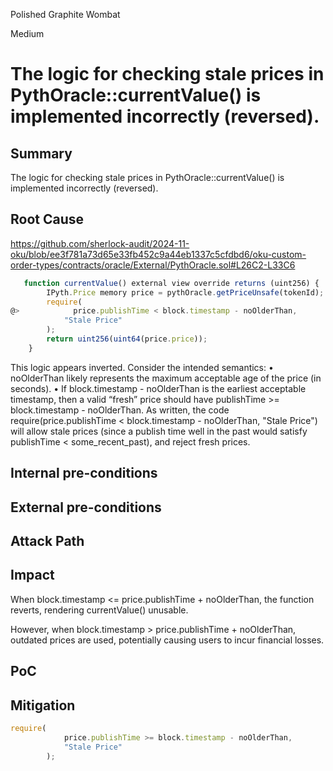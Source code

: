 Polished Graphite Wombat

Medium

# The logic for checking stale prices in PythOracle::currentValue() is implemented incorrectly (reversed).


## Summary

The logic for checking stale prices in PythOracle::currentValue() is implemented incorrectly (reversed).

## Root Cause
https://github.com/sherlock-audit/2024-11-oku/blob/ee3f781a73d65e33fb452c9a44eb1337c5cfdbd6/oku-custom-order-types/contracts/oracle/External/PythOracle.sol#L26C2-L33C6
```javascript
   function currentValue() external view override returns (uint256) {
        IPyth.Price memory price = pythOracle.getPriceUnsafe(tokenId);
        require(
@>            price.publishTime < block.timestamp - noOlderThan,
            "Stale Price"
        );
        return uint256(uint64(price.price));
    }
```
This logic appears inverted. Consider the intended semantics:
	•	noOlderThan likely represents the maximum acceptable age of the price (in seconds).
	•	If block.timestamp - noOlderThan is the earliest acceptable timestamp, then a valid “fresh” price should have publishTime >= block.timestamp - noOlderThan.
As written, the code require(price.publishTime < block.timestamp - noOlderThan, "Stale Price") will allow stale prices (since a publish time well in the past would satisfy publishTime < some_recent_past), and reject fresh prices.

## Internal pre-conditions


## External pre-conditions


## Attack Path


## Impact
When block.timestamp <= price.publishTime + noOlderThan, the function reverts, rendering currentValue() unusable.

However, when block.timestamp > price.publishTime + noOlderThan, outdated prices are used, potentially causing users to incur financial losses.

## PoC

## Mitigation
```javascript
require(
            price.publishTime >= block.timestamp - noOlderThan,
            "Stale Price"
        );
```